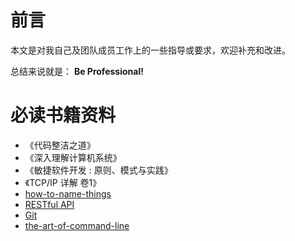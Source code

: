 # 前言

本文是对我自己及团队成员工作上的一些指导或要求，欢迎补充和改进。

总结来说就是： **Be Professional!**

# 必读书籍资料

- 《代码整洁之道》
- 《深入理解计算机系统》
- 《敏捷软件开发 : 原则、模式与实践》
- 《TCP/IP 详解 卷1》
- [how-to-name-things](http://slides.com/inetfuture/how-to-name-things)
- [RESTful API](../integration/restful_api.md)
- [Git](git.md)
- [the-art-of-command-line](https://github.com/jlevy/the-art-of-command-line/blob/master/README-zh.md)
